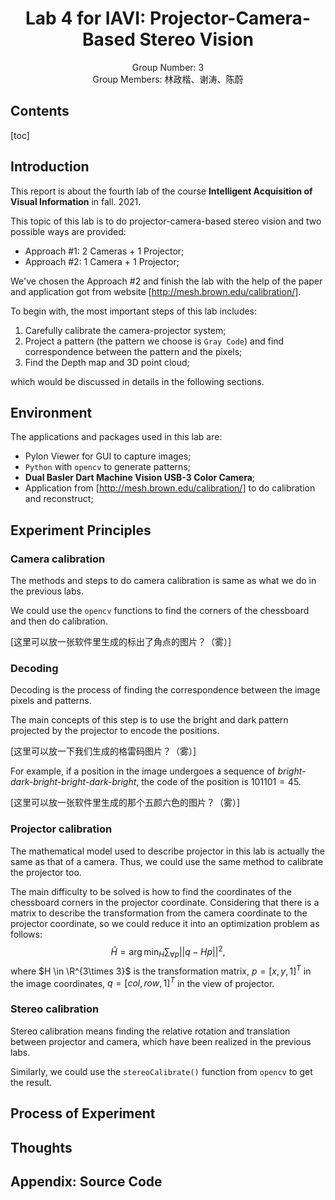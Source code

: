 # <center> Lab 4 for IAVI: Projector-Camera-Based Stereo Vision

<center>
    Group Number: 3 <br/>
    Group Members: 林政楷、谢涛、陈蔚
</center>

## Contents

[toc]



## Introduction

This report is about the fourth lab of the course **Intelligent Acquisition of Visual Information** in fall. 2021.

This topic of this lab is to do projector-camera-based stereo vision and two possible ways are provided:

- Approach #1: 2 Cameras + 1 Projector;
- Approach #2: 1 Camera   + 1 Projector;

We've chosen the Approach #2 and finish the lab with the help of the paper and application got from website [http://mesh.brown.edu/calibration/].

To begin with, the most important steps of this lab includes:

1. Carefully calibrate the camera-projector system;
2. Project a pattern (the pattern we choose is `Gray Code`) and find correspondence between the pattern and the pixels;
3. Find the Depth map and 3D point cloud;

which would be discussed in details in the following sections.



## Environment

The applications and packages used in this lab are:

- Pylon Viewer for GUI to capture images;
- `Python` with `opencv` to generate patterns;
- **Dual Basler Dart Machine Vision USB-3 Color Camera**;
- Application from [http://mesh.brown.edu/calibration/] to do calibration and reconstruct;



## Experiment Principles

### Camera calibration

The methods and steps to do camera calibration is same as what we do in the previous labs.

We could use the `opencv` functions to find the corners of the chessboard and then do calibration.

[这里可以放一张软件里生成的标出了角点的图片？（雾）]

### Decoding

Decoding is the process of finding the correspondence between the image pixels and patterns.

The main concepts of this step is to use the bright and dark pattern projected by the projector to encode the  positions.

[这里可以放一下我们生成的格雷码图片？（雾）]

For example, if a position in the image undergoes a sequence of *bright-dark-bright-bright-dark-bright*, the code of the position is $101101  = 45$.

[这里可以放一张软件里生成的那个五颜六色的图片？（雾）]

### Projector calibration

The mathematical model used to describe projector in this lab is actually the same as that of a camera. Thus, we could use the same method to calibrate the projector too.

The main difficulty to be solved is how to find the coordinates of the chessboard corners in the projector coordinate. Considering that there is a matrix to describe the transformation from the camera coordinate to the projector coordinate, so we could reduce it into an optimization problem as follows:
$$
\hat{H} = \arg \min_{H} \sum_{\forall p} || q - Hp ||^2,
$$
where $H \in \R^{3\times 3}$ is the transformation matrix,  $p = [x, y, 1]^T$ in the image coordinates, $q = [col, row, 1]^T$ in the view of projector.

### Stereo calibration

Stereo calibration means finding the relative rotation and translation between projector and camera, which have been realized in the previous labs.

Similarly, we could use the `stereoCalibrate()` function from `opencv` to get the result.



## Process of Experiment





## Thoughts





## Appendix: Source Code

